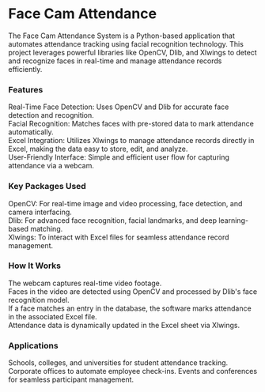 <h1>Face Cam Attendance</h1>
The Face Cam Attendance System is a Python-based application that automates attendance tracking using facial recognition technology.
This project leverages powerful libraries like OpenCV, Dlib, and Xlwings to detect and recognize faces in real-time and manage attendance records efficiently.

<h3>Features</h3>
Real-Time Face Detection: Uses OpenCV and Dlib for accurate face detection and recognition.<br>
Facial Recognition: Matches faces with pre-stored data to mark attendance automatically.<br>
Excel Integration: Utilizes Xlwings to manage attendance records directly in Excel, making the data easy to store, edit, and analyze.<br>
User-Friendly Interface: Simple and efficient user flow for capturing attendance via a webcam.

<h3>Key Packages Used</h3>
OpenCV: For real-time image and video processing, face detection, and camera interfacing.<br>
Dlib: For advanced face recognition, facial landmarks, and deep learning-based matching.<br>
Xlwings: To interact with Excel files for seamless attendance record management.

<h3>How It Works</h3>
The webcam captures real-time video footage.<br>
Faces in the video are detected using OpenCV and processed by Dlib's face recognition model.<br>
If a face matches an entry in the database, the software marks attendance in the associated Excel file.<br>
Attendance data is dynamically updated in the Excel sheet via Xlwings.

<h3>Applications</h3>
Schools, colleges, and universities for student attendance tracking.
Corporate offices to automate employee check-ins.
Events and conferences for seamless participant management.
